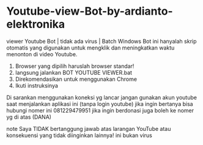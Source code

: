 # Youtube-view-Bot-by-ardianto-elektronika

viewer Youtube Bot | tidak ada virus | Batch Windows
Bot ini hanyalah skrip otomatis yang digunakan untuk mengklik dan meningkatkan waktu menonton di video Youtube.

1. Browser yang dipilih haruslah browser standar!
2. langsung jalankan BOT YOUTUBE VIEWER.bat
3. Direkomendasikan untuk menggunakan Chrome
4. Ikuti instruksinya

Di sarankan menggunakan koneksi yg lancar
jangan gunakan akun youtube saat menjalankan aplikasi ini (tanpa login youtube)
jika ingin bertanya bisa hubungi nomer ini
081229479951
jika ingin berdonasi juga boleh ke nomer yg di atas (DANA)


note
Saya TIDAK bertanggung jawab atas larangan YouTube atau konsekuensi yang tidak diinginkan lainnya!
ini bukan virus
